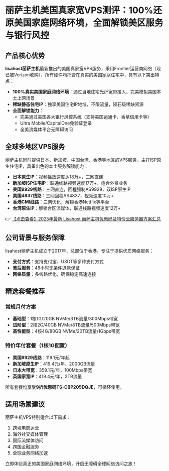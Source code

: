 # 丽萨主机美国真家宽VPS测评：100%还原美国家庭网络环境，全面解锁美区服务与银行风控

## 产品核心优势

**lisahost丽萨主机**最新推出的美国真家宽VPS服务，采用Frontier运营商网络（现已被Verizon收购），所有硬件均托管在真实的美国家庭住宅中，具有以下突出特点：

- **100%真实美国家庭网络环境**：通过当地住宅光纤宽带接入，完美模拟美国本土上网场景
- **稀缺静态住宅IP**：独享美国住宅IP地址，不限流量，陨石级稀缺资源
- **全面解锁能力**：
  - 完美通过美国各大银行风控系统（支持美国运通卡、香草信用卡等）
  - Ultra Mobile/CapitalOne免验证登录
  - 全美流媒体平台无障碍访问

## 全球多地区VPS服务

丽萨主机同时提供日本、新加坡、中国台湾、香港等地区的VPS服务，主打ISP原生住宅IP，具备出色的本土服务解锁能力：

- **日本原生IP**：视频播放速度达18万+，三网直连
- **新加坡ISP住宅IP**：联通线路视频速度17万+，适合外贸业务
- **美国9929线路**：三网直连，回程强制AS9929，双ISP原生IP
- **美国4837线路**：三网回程AS4837，视频速度10万+
- **香港CMI线路**：三网优化，解锁香港Netflix等平台
- **台湾原生IP**：解锁台区流媒体，联通线路视频速度12万+

👉 [【点击查看】2025年最新 Lisahost 丽萨主机优惠码及特价云服务器方案汇总](https://bit.ly/lisazhuji)

## 公司背景与服务保障

lisahost丽萨主机成立于2017年，总部位于香港，专注于提供优质网络服务：

- **支付方式**：支持支付宝、USDT等多种支付方式
- **售后服务**：48小时无条件退款保证
- **网络质量**：多线路优化，确保稳定高速连接

## 精选套餐推荐

### 常规月付方案
- **基础型**：1核1G/20GB NVMe/3TB流量/300Mbps带宽
- **进阶型**：2核2G/40GB NVMe/8TB流量/500Mbps带宽
- **高性能型**：4核4G/80GB NVMe/20TB流量/1Gbps带宽

### 特价年付套餐（1核1G配置）
- **美国9929线路**：119.1元/年起
- **新加坡原生IP**：419.4元/年，2000GB流量
- **日本大带宽**：359.1元/年，100Mbps带宽
- **英国家宽IP**：419.4元/年，2TB流量

所有套餐均享受**9折优惠码TS-CBP205DQJE**，可循环使用。

## 适用场景建议

丽萨主机VPS特别适合以下需求：
1. 跨境电商运营
2. 海外社交媒体管理
3. 国际流媒体访问
4. 跨国金融服务
5. 全球业务网络加速

立即体验真正的美国家庭网络环境，开启无障碍全球网络访问之旅！